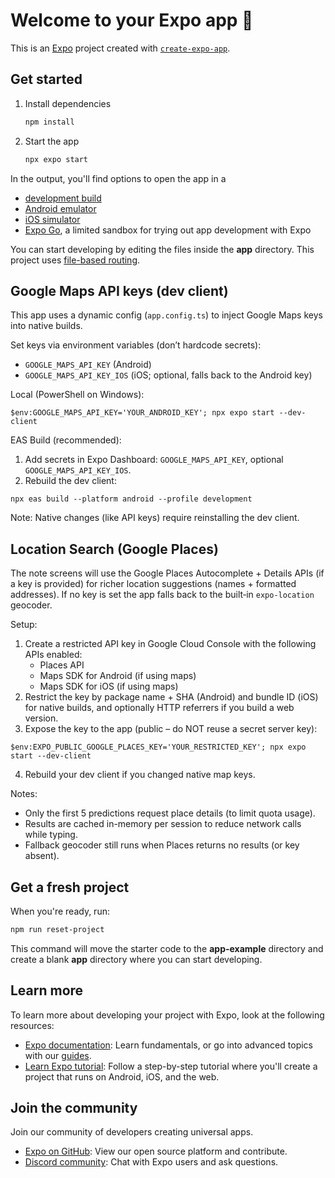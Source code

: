# Welcome to your Expo app 👋

This is an [Expo](https://expo.dev) project created with [`create-expo-app`](https://www.npmjs.com/package/create-expo-app).

## Get started

1. Install dependencies

   ```bash
   npm install
   ```

2. Start the app

   ```bash
   npx expo start
   ```

In the output, you'll find options to open the app in a

- [development build](https://docs.expo.dev/develop/development-builds/introduction/)
- [Android emulator](https://docs.expo.dev/workflow/android-studio-emulator/)
- [iOS simulator](https://docs.expo.dev/workflow/ios-simulator/)
- [Expo Go](https://expo.dev/go), a limited sandbox for trying out app development with Expo

You can start developing by editing the files inside the **app** directory. This project uses [file-based routing](https://docs.expo.dev/router/introduction).

## Google Maps API keys (dev client)

This app uses a dynamic config (`app.config.ts`) to inject Google Maps keys into native builds.

Set keys via environment variables (don’t hardcode secrets):

- `GOOGLE_MAPS_API_KEY` (Android)
- `GOOGLE_MAPS_API_KEY_IOS` (iOS; optional, falls back to the Android key)

Local (PowerShell on Windows):

```pwsh
$env:GOOGLE_MAPS_API_KEY='YOUR_ANDROID_KEY'; npx expo start --dev-client
```

EAS Build (recommended):

1. Add secrets in Expo Dashboard: `GOOGLE_MAPS_API_KEY`, optional `GOOGLE_MAPS_API_KEY_IOS`.
2. Rebuild the dev client:

```pwsh
npx eas build --platform android --profile development
```

Note: Native changes (like API keys) require reinstalling the dev client.

## Location Search (Google Places)

The note screens will use the Google Places Autocomplete + Details APIs (if a key is provided) for richer location suggestions (names + formatted addresses). If no key is set the app falls back to the built‑in `expo-location` geocoder.

Setup:

1. Create a restricted API key in Google Cloud Console with the following APIs enabled:
   - Places API
   - Maps SDK for Android (if using maps)
   - Maps SDK for iOS (if using maps)
2. Restrict the key by package name + SHA (Android) and bundle ID (iOS) for native builds, and optionally HTTP referrers if you build a web version.
3. Expose the key to the app (public – do NOT reuse a secret server key):

```pwsh
$env:EXPO_PUBLIC_GOOGLE_PLACES_KEY='YOUR_RESTRICTED_KEY'; npx expo start --dev-client
```

4. Rebuild your dev client if you changed native map keys.

Notes:
- Only the first 5 predictions request place details (to limit quota usage).
- Results are cached in-memory per session to reduce network calls while typing.
- Fallback geocoder still runs when Places returns no results (or key absent).


## Get a fresh project

When you're ready, run:

```bash
npm run reset-project
```

This command will move the starter code to the **app-example** directory and create a blank **app** directory where you can start developing.

## Learn more

To learn more about developing your project with Expo, look at the following resources:

- [Expo documentation](https://docs.expo.dev/): Learn fundamentals, or go into advanced topics with our [guides](https://docs.expo.dev/guides).
- [Learn Expo tutorial](https://docs.expo.dev/tutorial/introduction/): Follow a step-by-step tutorial where you'll create a project that runs on Android, iOS, and the web.

## Join the community

Join our community of developers creating universal apps.

- [Expo on GitHub](https://github.com/expo/expo): View our open source platform and contribute.
- [Discord community](https://chat.expo.dev): Chat with Expo users and ask questions.
